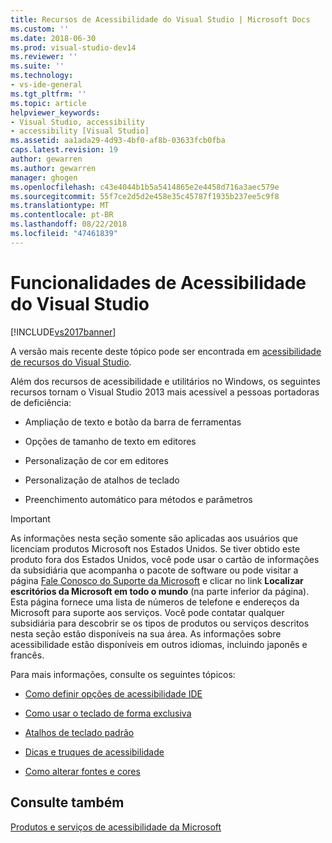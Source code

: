 ```yaml
---
title: Recursos de Acessibilidade do Visual Studio | Microsoft Docs
ms.custom: ''
ms.date: 2018-06-30
ms.prod: visual-studio-dev14
ms.reviewer: ''
ms.suite: ''
ms.technology:
- vs-ide-general
ms.tgt_pltfrm: ''
ms.topic: article
helpviewer_keywords:
- Visual Studio, accessibility
- accessibility [Visual Studio]
ms.assetid: aa1ada29-4d93-4bf0-af8b-03633fcb0fba
caps.latest.revision: 19
author: gewarren
ms.author: gewarren
manager: ghogen
ms.openlocfilehash: c43e4044b1b5a5414865e2e4458d716a3aec579e
ms.sourcegitcommit: 55f7ce2d5d2e458e35c45787f1935b237ee5c9f8
ms.translationtype: MT
ms.contentlocale: pt-BR
ms.lasthandoff: 08/22/2018
ms.locfileid: "47461839"
---
```

# <a name="accessibility-features-of-visual-studio"></a>Funcionalidades de Acessibilidade do Visual Studio
[!INCLUDE[vs2017banner](../../includes/vs2017banner.md)]

A versão mais recente deste tópico pode ser encontrada em [acessibilidade de recursos do Visual Studio](https://docs.microsoft.com/visualstudio/ide/reference/accessibility-features-of-visual-studio).  
  
  
Além dos recursos de acessibilidade e utilitários no Windows, os seguintes recursos tornam o Visual Studio 2013 mais acessível a pessoas portadoras de deficiência:  
  
-   Ampliação de texto e botão da barra de ferramentas  
  
-   Opções de tamanho de texto em editores  
  
-   Personalização de cor em editores  
  
-   Personalização de atalhos de teclado  
  
-   Preenchimento automático para métodos e parâmetros  
  
> [!IMPORTANT]
>  As informações nesta seção somente são aplicadas aos usuários que licenciam produtos Microsoft nos Estados Unidos. Se tiver obtido este produto fora dos Estados Unidos, você pode usar o cartão de informações da subsidiária que acompanha o pacote de software ou pode visitar a página [Fale Conosco do Suporte da Microsoft](http://support.microsoft.com/ContactUs) e clicar no link **Localizar escritórios da Microsoft em todo o mundo** (na parte inferior da página). Esta página fornece uma lista de números de telefone e endereços da Microsoft para suporte aos serviços. Você pode contatar qualquer subsidiária para descobrir se os tipos de produtos ou serviços descritos nesta seção estão disponíveis na sua área. As informações sobre acessibilidade estão disponíveis em outros idiomas, incluindo japonês e francês.  
  
 Para mais informações, consulte os seguintes tópicos:  
  
-   [Como definir opções de acessibilidade IDE](../../ide/reference/how-to-set-ide-accessibility-options.md)  
  
-   [Como usar o teclado de forma exclusiva](../../ide/reference/how-to-use-the-keyboard-exclusively.md)  
  
-   [Atalhos de teclado padrão](../../ide/default-keyboard-shortcuts-in-visual-studio.md)  
  
-   [Dicas e truques de acessibilidade](../../ide/reference/accessibility-tips-and-tricks.md)  
  
-   [Como alterar fontes e cores](../../ide/how-to-change-fonts-and-colors-in-visual-studio.md)  
  
## <a name="see-also"></a>Consulte também  
 [Produtos e serviços de acessibilidade da Microsoft](../../ide/reference/accessibility-products-and-services-from-microsoft.md)



